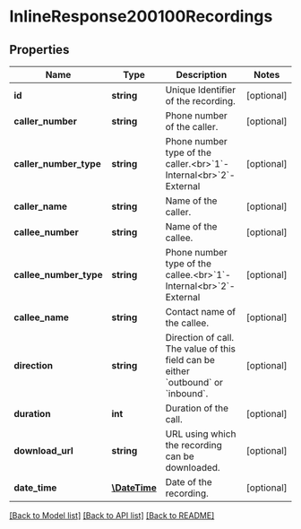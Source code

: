 # InlineResponse200100Recordings

## Properties
Name | Type | Description | Notes
------------ | ------------- | ------------- | -------------
**id** | **string** | Unique Identifier of the recording. | [optional] 
**caller_number** | **string** | Phone number of the caller. | [optional] 
**caller_number_type** | **string** | Phone number type of the caller.&lt;br&gt;&#x60;1&#x60;- Internal&lt;br&gt;&#x60;2&#x60;- External | [optional] 
**caller_name** | **string** | Name of the caller. | [optional] 
**callee_number** | **string** | Name of the callee. | [optional] 
**callee_number_type** | **string** | Phone number type of the callee.&lt;br&gt;&#x60;1&#x60;- Internal&lt;br&gt;&#x60;2&#x60;- External | [optional] 
**callee_name** | **string** | Contact name of the callee. | [optional] 
**direction** | **string** | Direction of call. The value of this field can be either &#x60;outbound&#x60; or &#x60;inbound&#x60;. | [optional] 
**duration** | **int** | Duration of the call. | [optional] 
**download_url** | **string** | URL using which the recording can be downloaded. | [optional] 
**date_time** | [**\DateTime**](\DateTime.md) | Date of the recording. | [optional] 

[[Back to Model list]](../README.md#documentation-for-models) [[Back to API list]](../README.md#documentation-for-api-endpoints) [[Back to README]](../README.md)


